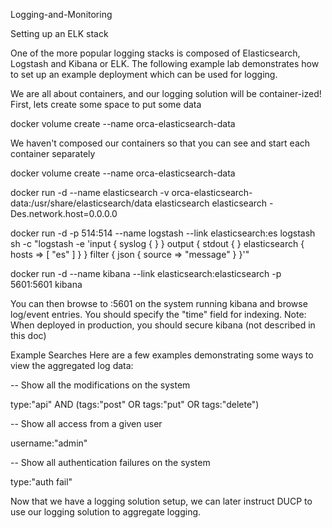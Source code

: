  Logging-and-Monitoring

Setting up an ELK stack

One of the more popular logging stacks is composed of Elasticsearch, Logstash and Kibana or ELK. The following example lab demonstrates how to set up an example deployment which can be used for logging.  

We are all about containers, and our logging solution will be container-ized!
First, lets create some space to put some data

docker volume create --name orca-elasticsearch-data

We haven't composed our containers so that you can see and start each container separately

docker volume create --name orca-elasticsearch-data

docker run -d 
 --name elasticsearch 
 -v orca-elasticsearch-data:/usr/share/elasticsearch/data 
 elasticsearch elasticsearch -Des.network.host=0.0.0.0

docker run -d 
 -p 514:514 
 --name logstash 
 --link elasticsearch:es 
 logstash 
 sh -c "logstash -e 'input { syslog { } } output { stdout { } elasticsearch { hosts => [ \"es\" ] } } filter { json { source => \"message\" } }'"

docker run -d 
 --name kibana 
 --link elasticsearch:elasticsearch 
 -p 5601:5601 
 kibana

You can then browse to <host0>:<port>5601 on the system running kibana and browse log/event entries. You should specify the "time" field for indexing.
Note: When deployed in production, you should secure kibana (not described in this doc)

Example Searches
Here are a few examples demonstrating some ways to view the aggregated log data:

-- Show all the modifications on the system

type:"api" AND (tags:"post" OR tags:"put" OR tags:"delete")

-- Show all access from a given user

username:"admin"

-- Show all authentication failures on the system

type:"auth fail" 

Now that we have a logging solution setup, we can later instruct DUCP to use our logging solution to aggregate logging.
